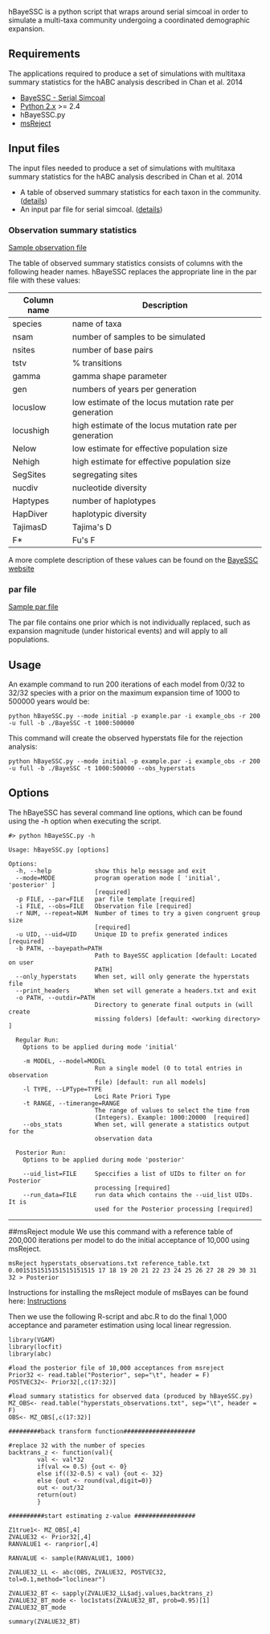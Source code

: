 hBayeSSC is a python script that wraps around serial simcoal in order to simulate a multi-taxa community undergoing a coordinated demographic expansion.

## Requirements
The applications required to produce a set of simulations with multitaxa summary statistics for the hABC analysis described in Chan et al. 2014  
 
 *  [BayeSSC - Serial Simcoal](http://www.stanford.edu/group/hadlylab/ssc/)   
 *  [Python 2.x](https://www.python.org/) >= 2.4   
 *  hBayeSSC.py
 *  [msReject](#msreject-module)


## Input files
The input files needed to produce a set of simulations with multitaxa summary statistics for the hABC analysis described in Chan et al. 2014 
 *  A table of observed summary statistics for each taxon in the community. ([details](#observation-summary-statistics))
 *  An input par file for serial simcoal. ([details](#par-file))

### Observation summary statistics
[Sample observation file](/example_data/example_obs)  

The table of observed summary statistics consists of columns with the following header names.  hBayeSSC replaces the appropriate line in the par file with these values:

| Column name | Description |
| ----------- | ----------- |
| species     | name of taxa |
| nsam        | number of samples to be simulated |
| nsites      | number of base pairs |
| tstv        | % transitions |
| gamma       | gamma shape parameter |
| gen         | numbers of years per generation |
| locuslow    | low estimate of the locus mutation rate per generation |
| locushigh   | high estimate of the locus mutation rate per generation |
| Nelow       | low estimate for effective population size |
| Nehigh      | high estimate for effective population size |
| SegSites    | segregating sites |
| nucdiv      | nucleotide diversity |
| Haptypes    | number of haplotypes |
| HapDiver    | haplotypic diversity |
| TajimasD    | Tajima's D |
| F*          | Fu's F |

A more complete description of these values can be found on the [BayeSSC website](http://www.stanford.edu/group/hadlylab/ssc/)

### par file
[Sample par file](/example_data/example.par)  

The par file contains one prior which is not individually replaced, such as expansion magnitude (under historical events) and will apply to all populations.

## Usage

An example command to run 200 iterations of each model from 0/32 to 32/32 species with a prior on the maximum expansion time of 1000 to 500000 years would be: 
```
python hBayeSSC.py --mode initial -p example.par -i example_obs -r 200 -u full -b ./BayeSSC -t 1000:500000
```

This command will create the observed hyperstats file for the rejection analysis: 
```
python hBayeSSC.py --mode initial -p example.par -i example_obs -r 200 -u full -b ./BayeSSC -t 1000:500000 --obs_hyperstats
```

## Options
The hBayeSSC has several command line options, which can be found using the -h option when executing the script.  

```  
#> python hBayeSSC.py -h

Usage: hBayeSSC.py [options]

Options:
  -h, --help            show this help message and exit
  --mode=MODE           program operation mode [ 'initial', 'posterior' ]
                        [required]
  -p FILE, --par=FILE   par file template [required]
  -i FILE, --obs=FILE   Observation file [required]
  -r NUM, --repeat=NUM  Number of times to try a given congruent group size
                        [required]
  -u UID, --uid=UID     Unique ID to prefix generated indices [required]
  -b PATH, --bayepath=PATH
                        Path to BayeSSC application [default: Located on user
                        PATH]
  --only_hyperstats     When set, will only generate the hyperstats file
  --print_headers       When set will generate a headers.txt and exit
  -o PATH, --outdir=PATH
                        Directory to generate final outputs in (will create
                        missing folders) [default: <working directory> ]

  Regular Run:
    Options to be applied during mode 'initial'

    -m MODEL, --model=MODEL
                        Run a single model (0 to total entries in observation
                        file) [default: run all models]
    -l TYPE, --LPType=TYPE
                        Loci Rate Priori Type
    -t RANGE, --timerange=RANGE
                        The range of values to select the time from
                        (Integers). Example: 1000:20000  [required]
    --obs_stats         When set, will generate a statistics output for the
                        observation data

  Posterior Run:
    Options to be applied during mode 'posterior'

    --uid_list=FILE     Speccifies a list of UIDs to filter on for Posterior
                        processing [required]
    --run_data=FILE     run data which contains the --uid_list UIDs.  It is
                        used for the Posterior processing [required]
```  

------------------------------------------------------------------------------------


##msReject module
We use this command with a reference table of 200,000 iterations per model to do the initial acceptance of 10,000 using msReject. 
```
msReject hyperstats_observations.txt reference_table.txt 0.0015151515151515151515 17 18 19 20 21 22 23 24 25 26 27 28 29 30 31 32 > Posterior
```
Instructions for installing the msReject module of msBayes can be found here:
[Instructions](https://docs.google.com/document/d/1enMQaogxOs0RppAmE8KcGU3nNjzotuiycAl6I1s0KYg/edit)

Then we use the following R-script and abc.R to do the final 1,000 acceptance and parameter estimation using local linear regression.

```
library(VGAM)
library(locfit)
library(abc)

#load the posterior file of 10,000 acceptances from msreject
Prior32 <- read.table("Posterior", sep="\t", header = F)
POSTVEC32<- Prior32[,c(17:32)]

#load summary statistics for observed data (produced by hBayeSSC.py)
MZ_OBS<- read.table("hyperstats_observations.txt", sep="\t", header = F)
OBS<- MZ_OBS[,c(17:32)] 

#########back transform function####################

#replace 32 with the number of species
backtrans_z <- function(val){
	    val <- val*32
	    if(val <= 0.5) {out <- 0}
	    else if((32-0.5) < val) {out <- 32}
	    else {out <- round(val,digit=0)}
	    out <- out/32
	    return(out)
	    }

##########start estimating z-value #################

Z1true1<- MZ_OBS[,4]
ZVALUE32 <- Prior32[,4]
RANVALUE1 <- ranprior[,4]

RANVALUE <- sample(RANVALUE1, 1000)

ZVALUE32_LL <- abc(OBS, ZVALUE32, POSTVEC32, tol=0.1,method="loclinear")

ZVALUE32_BT <- sapply(ZVALUE32_LL$adj.values,backtrans_z)
ZVALUE32_BT_mode <- loc1stats(ZVALUE32_BT, prob=0.95)[1]
ZVALUE32_BT_mode

summary(ZVALUE32_BT)
```
